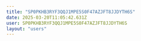 ```yaml
---
title: "SP0PKHB3RYF3QQJ1MPE5S0F47AZJFT8JJDYTH6S"
date: 2025-03-20T11:05:42.631Z
user: SP0PKHB3RYF3QQJ1MPE5S0F47AZJFT8JJDYTH6S
layout: "users"
---
```

    